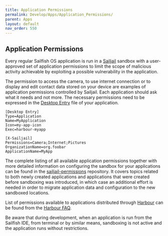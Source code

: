 ```yaml
---
title: Application Permissions
permalink: Develop/Apps/Application_Permissions/
parent: Apps
layout: default
nav_order: 550
---
```


## Application Permissions

Every regular Sailfish OS application is run in a [Sailjail](https://github.com/sailfishos/sailjail) sandbox with a user-approved set of application permissions to limit the scope of malicious activity achievable by exploiting a possible vulnerability in the application.

The permission to access the camera, to use internet connection or to display and edit contact data stored on your device are examples of application permissions controlled by Sailjail. Each application should ask what it needs and not more. The necessary permissions need to be expressed in the [Desktop Entry](/Reference/Core_Areas_and_APIs/Apps_and_MW/Lipstick/Launchers) file of your application.

```
[Desktop Entry]
Type=Application
Name=MyApplication
Icon=my-app-icon
Exec=harbour-myapp

[X-Sailjail]
Permissions=Camera;Internet;Pictures
OrganizationName=org.foobar
ApplicationName=MyApp
```

The complete listing of all available application permissions together with more detailed information on configuring the sandbox for your applications can be found in the [sailjail-permissions](https://github.com/sailfishos/sailjail-permissions) repository. It covers topics related to both newly created applications and applications that were created before sandboxing was introduced, in which case an additional effort is needed in order to migrate application data and configuration to the new sandboxed locations.

List of permissions available to applications distributed through [Harbour](/Develop/Apps/Harbour) can be found from the [Harbour FAQ](https://harbour.jolla.com/faq#4.7.0).

Be aware that during development, when an application is run from the Sailfish IDE, from terminal or by similar means, sandboxing is not active and the application runs without restrictions.
